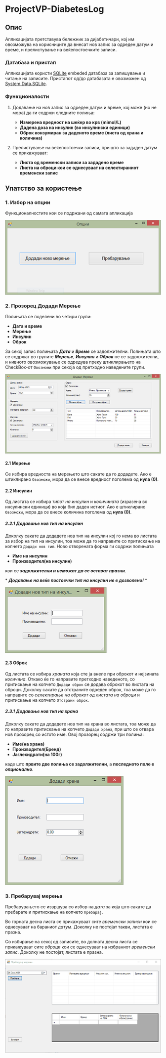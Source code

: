 # ProjectVP-DiabetesLog
## Опис
Апликацијата претставува бележник за дијабетичари, кој им овозможува на корисниците да внесат нов запис за одреден датум и време, и прелистување на веќепостоечките записи.

### Датабаза и пристап
Апликацијата користи [SQLite](https://www.sqlite.org) embeded датабаза за запишување и читање на записите. Пристапот од/до датабазата е овозможен од [System.Data.SQLite](https://system.data.sqlite.org).

### Функционалости
1. Додавање на нов запис за одреден датум и време, кој може (но не мора) да ги содржи следните полиња:
   - **Измерена вредност на шеќер во крв (mimol/L)**
   - **Дадена доза на инсулин (во инсулински единици)**
   - **Оброк конзумиран за даденото време (листа од храна и количина)**

2. Прелистување на веќепостоечки записи, при што за зададен датум се прикажуваат:
   - **Листа од временски записи за зададено време**
   - **Листа на оброци кои се однесуваат на селектираниот временски запис**

## Упатство за користење
### 1. Избор на опции
Функционалностите кои се подржани од самата апликација

![Слика 1](docs/SelectOption.PNG)
### 2. Прозорец Додади Мерење
Полињата се поделени во четири групи:
   - **Дата и време**
   - **Мерење**
   - **Инсулин**
   - **Оброк**

За секој запис полињата ***Дата*** и ***Време*** се задолжителни.
Полињата што се содржат во групите ***Мерење***, ***Инсулин*** и ***Оброк*** не се задолжителни, и нивното овозможување се одредува преку штиклирањето на CheckBox-от `Овозможи` при секоја од претходно наведените групи.

![Слика 2](docs/AddMeasurement.PNG)
#### 2.1 Мерење
Се избира вредноста на мерењето што сакате да го додадете. Ако е штиклирано `Овозможи`, мора да се внесе вредност поголема од **нула (0)**.

#### 2.2 Инсулин
Од листата се избира *типот на инсулин* и *количината* (изразена во инсулински единици) во која бил даден истиот. Ако е штиклирано `Овозможи`, мора да се внесе количина поголема од **нула (0)**.

##### 2.2.1 Додавање нов тип на инсулин
Доколку сакате да додадете нов тип на инсулин кој го нема во листата за избор на тип на инсулин, тоа може да го направите со притискање на копчето `Додади нов тип`.
Ново отворената форма ги содржи полињата 
   - **Име на инсулин**
   - **Производител(на инсулин)** 

кои се ***задолжителни и неможат да се остават празни***.

\* ***Додавање на веќе постоечки тип на инсулин не е дозволено!*** \*

![Слика 3](docs/AddNewInsulinType.PNG)
#### 2.3 Оброк
Од листата се избира *храната* која сте ја внеле при оброкот и нејзината *количина*. Откако ќе го направите претходно наведеното, со притискање на копчето `Додади оброк` се додава оброкот во листата на оброци. Доколку сакате да отстраните одреден оброк, тоа може да го направите со *селектирање на оброкот од листата на оброци* и притискање на копчето `Отстрани оброк`.

##### 2.3.1 Додавање нов тип на храна
Доколку сакате да додадете нов тип на храна во листата, тоа може да го направите притискање на копчето `Додади храна`, при што се отвара нов прозорец со истото име.
Овој прозорец содржи три полиња:
   - **Име(на храна)**
   - **Производител(Бренд)**
   - **Јаглехидрати(на 100г)**

каде што **првите две полиња се задолжителни**, а **последното поле е *опционално***.

![Слика 4](docs/AddNewFoodType.PNG)
### 3. Пребарувај мерења
Пребарувањето се извршува со избор на *дата* за која што сакате да пребарате и притискање на копчето `Пребарај`.

Во горната десна листа се прикажуваат сите *временски записи* кои се однесуваат на бараниот *датум*. Доколку не постојат такви, листата е празна.

Со избирање на секој од записите, во долната десна листа се прикажуваат сите *оброци* кои се однесуваат на избраниот *временски запис*. Доколку не постојат, листата е празна.

![Слика 5](docs/SearchMeasurementRecords.gif)


